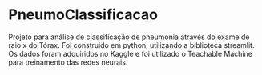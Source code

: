# PneumoClassificacao
Projeto para análise de classificação de pneumonia através do exame de raio x do Tórax. Foi construido em python, utilizando a biblioteca streamlit. Os dados foram adquiridos no Kaggle e foi utilizado o Teachable Machine para treinamento das redes neurais.
